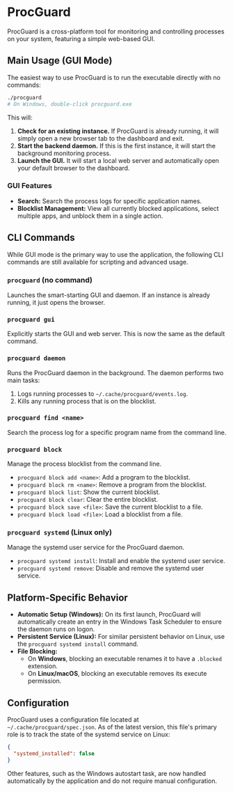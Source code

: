 # ProcGuard

ProcGuard is a cross-platform tool for monitoring and controlling processes on your system, featuring a simple web-based GUI.

## Main Usage (GUI Mode)

The easiest way to use ProcGuard is to run the executable directly with no commands:

```bash
./procguard
# On Windows, double-click procguard.exe
```

This will:
1.  **Check for an existing instance.** If ProcGuard is already running, it will simply open a new browser tab to the dashboard and exit.
2.  **Start the backend daemon.** If this is the first instance, it will start the background monitoring process.
3.  **Launch the GUI.** It will start a local web server and automatically open your default browser to the dashboard.

### GUI Features
- **Search:** Search the process logs for specific application names.
- **Blocklist Management:** View all currently blocked applications, select multiple apps, and unblock them in a single action.

## CLI Commands

While GUI mode is the primary way to use the application, the following CLI commands are still available for scripting and advanced usage.

### `procguard` (no command)
Launches the smart-starting GUI and daemon. If an instance is already running, it just opens the browser.

### `procguard gui`
Explicitly starts the GUI and web server. This is now the same as the default command.

### `procguard daemon`
Runs the ProcGuard daemon in the background. The daemon performs two main tasks:
1.  Logs running processes to `~/.cache/procguard/events.log`.
2.  Kills any running process that is on the blocklist.

### `procguard find <name>`
Search the process log for a specific program name from the command line.

### `procguard block`
Manage the process blocklist from the command line.
- `procguard block add <name>`: Add a program to the blocklist.
- `procguard block rm <name>`: Remove a program from the blocklist.
- `procguard block list`: Show the current blocklist.
- `procguard block clear`: Clear the entire blocklist.
- `procguard block save <file>`: Save the current blocklist to a file.
- `procguard block load <file>`: Load a blocklist from a file.

### `procguard systemd` (Linux only)
Manage the systemd user service for the ProcGuard daemon.
- `procguard systemd install`: Install and enable the systemd user service.
- `procguard systemd remove`: Disable and remove the systemd user service.

## Platform-Specific Behavior

-   **Automatic Setup (Windows):** On its first launch, ProcGuard will automatically create an entry in the Windows Task Scheduler to ensure the daemon runs on logon.
-   **Persistent Service (Linux):** For similar persistent behavior on Linux, use the `procguard systemd install` command.
-   **File Blocking:**
    -   On **Windows**, blocking an executable renames it to have a `.blocked` extension.
    -   On **Linux/macOS**, blocking an executable removes its execute permission.

## Configuration

ProcGuard uses a configuration file located at `~/.cache/procguard/spec.json`. As of the latest version, this file's primary role is to track the state of the systemd service on Linux:

```json
{
  "systemd_installed": false
}
```
Other features, such as the Windows autostart task, are now handled automatically by the application and do not require manual configuration.